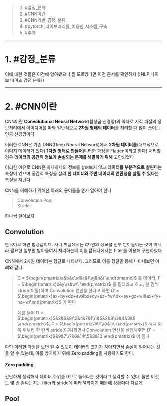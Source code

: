 
> 1. #감정_분류
> 2. #CNN이란
> 3. #CNN기반_감정_분류
> 4. #pytorch_라이브러리를_이용한_시스템_구축
> 5. #추가

---
# 1. #감정_분류 
이에 대한 것들은 이전에 알아봤으니 잘 모르겠다면 이전 문서를 확인하자
[[NLP 나이브 베이즈 감정 분류]]

---
# 2. #CNN이란 
CNN이란 **Convolutional Neural Network**(합성곱 신경망)의 약자로 시각 피질의 정보처리에서 아이디어를 따와 일반적으로 **2차원 형태의 데이터**를 처리할 때 많이 쓰이는 인공 신경망이다.

이러한 CNN은 기존 DNN(Deep Neural Network)에서 __2차원 데이터를__(대표적으로 이미지 데이터가 있다) __1차원 형태로 만들어__(이러한 과정을 Flatten이라고 한다) 처리할 경우 **데이터의 공간적 정보가 손실되는 문제를 해결하기 위해** 고안되었다

이러한 이유로 CNN은 하나하나의 정보를 살펴보지 않고 **데이터를 부분적으로 살핀다**는 특징이 있으며 공간적 특징을 살려 **한 데이터와 주변 데이터의 연관성을 살릴 수 있다**는 특징을 지닌다

CNN을 이해하기 위해선 아래의 용어들을 먼저 알아야 한다
>Convolution
>Pool                     
>Stride

하나씩 알아보자

## Convolution
한국어로 하면 합성곱이다. 시각 피질에서는 2차원의 정보를 전부 받아들이는 것이 아니라 필요한 일부만 받아들여서 처리하는데 이를 컴퓨터에서는 filter를 이용해 구현하였다

CNN에서 2차원 데이터는 행렬로 나타낸다. 그러므로 이를 행렬을 통해 나타내보면 아래와 같다.


>D = $\begin{pmatrix}a&b&c\\d&e&f\\g&h&i \end{pmatrix}$ 를 데이터, F = $\begin{pmatrix}x&y\\z&w\\ \end{pmatrix}$ 를 필터라고 하고, 한 칸씩 stride(이동)하며 Convolution 연산을 한다고 하면
> $D'$ = $\begin{pmatrix}ax+by+dz+ew&bx+cy+ez+fw\\dx+ey+gz+wi&ex+fy+hz+wi\end{pmatrix}$ 가 된다
> 
> 예를 들어
>D = $\begin{pmatrix}5&2&6&9\\2&4&7&1\\1&5&2&8\\2&4&3&8 \end{pmatrix}$, F = $\begin{pmatrix}1&0\\0&1\\ \end{pmatrix}$ 에서 왼쪽 위부터 한 칸씩 stride(이동)하면서 Convolution 연산을 실행해주면 
> $D'$ = $\begin{pmatrix}9&9&7\\7&6&14\\5&8&10 \end{pmatrix}$ 이 된다

다만 이러한 과정을 보면 알 수 있듯이 데이터의 크기가 작아지면서 손실이 일어나는 것을 알 수 있는데, 이를 방지하기 위해 Zero padding을 사용하기도 한다.

#### Zero padding
간단하게 생각해서 데이터 주위를 0으로 둘러싸는 것이라고 생각할 수 있다.
물론 이것도 몇 번 감싸는지는 filter와 stride에 따라 달라지기 때문에 상황마다 다르게 
## Pool
